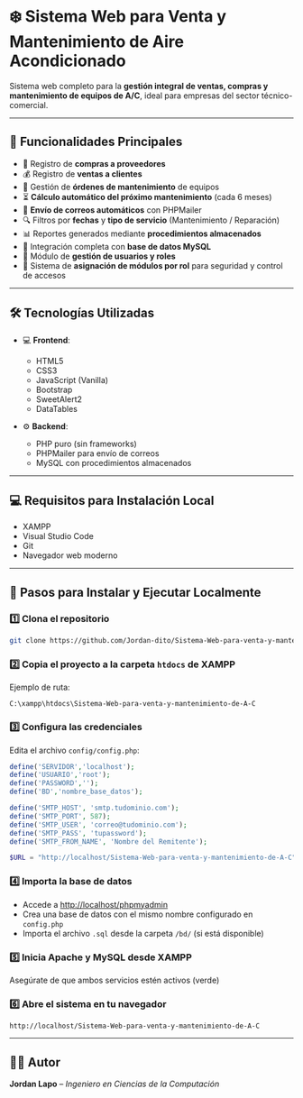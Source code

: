 # ❄️ Sistema Web para Venta y Mantenimiento de Aire Acondicionado

Sistema web completo para la **gestión integral de ventas, compras y mantenimiento de equipos de A/C**, ideal para empresas del sector técnico-comercial.

---

## 📌 Funcionalidades Principales

- 🛒 Registro de **compras a proveedores**
- 💰 Registro de **ventas a clientes**
- 🧰 Gestión de **órdenes de mantenimiento** de equipos
- ⏳ **Cálculo automático del próximo mantenimiento** (cada 6 meses)
- 📧 **Envío de correos automáticos** con PHPMailer
- 🔍 Filtros por **fechas** y **tipo de servicio** (Mantenimiento / Reparación)
- 📊 Reportes generados mediante **procedimientos almacenados**
- 💾 Integración completa con **base de datos MySQL**
- 👥 Módulo de **gestión de usuarios y roles**
- 🔐 Sistema de **asignación de módulos por rol** para seguridad y control de accesos

---

## 🛠️ Tecnologías Utilizadas

- 💻 **Frontend**:
  - HTML5
  - CSS3
  - JavaScript (Vanilla)
  - Bootstrap
  - SweetAlert2
  - DataTables

- ⚙️ **Backend**:
  - PHP puro (sin frameworks)
  - PHPMailer para envío de correos
  - MySQL con procedimientos almacenados

---

## 💻 Requisitos para Instalación Local

- XAMPP
- Visual Studio Code
- Git
- Navegador web moderno

---

## 🚀 Pasos para Instalar y Ejecutar Localmente

### 1️⃣ Clona el repositorio
```bash
git clone https://github.com/Jordan-dito/Sistema-Web-para-venta-y-mantenimiento-de-A-C.git
```

### 2️⃣ Copia el proyecto a la carpeta `htdocs` de XAMPP
Ejemplo de ruta:
```
C:\xampp\htdocs\Sistema-Web-para-venta-y-mantenimiento-de-A-C
```

### 3️⃣ Configura las credenciales  
Edita el archivo `config/config.php`:
```php
define('SERVIDOR','localhost');
define('USUARIO','root');
define('PASSWORD','');
define('BD','nombre_base_datos');

define('SMTP_HOST', 'smtp.tudominio.com');
define('SMTP_PORT', 587);
define('SMTP_USER', 'correo@tudominio.com');
define('SMTP_PASS', 'tupassword');
define('SMTP_FROM_NAME', 'Nombre del Remitente');

$URL = "http://localhost/Sistema-Web-para-venta-y-mantenimiento-de-A-C";
```

### 4️⃣ Importa la base de datos
- Accede a [http://localhost/phpmyadmin](http://localhost/phpmyadmin)
- Crea una base de datos con el mismo nombre configurado en `config.php`
- Importa el archivo `.sql` desde la carpeta `/bd/` (si está disponible)

### 5️⃣ Inicia Apache y MySQL desde XAMPP
Asegúrate de que ambos servicios estén activos (verde)

### 6️⃣ Abre el sistema en tu navegador
```
http://localhost/Sistema-Web-para-venta-y-mantenimiento-de-A-C
```

---

## 🙋‍♂️ Autor

**Jordan Lapo** – *Ingeniero en Ciencias de la Computación*
